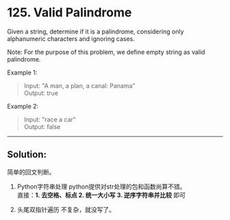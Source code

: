 # 125. Valid Palindrome

Given a string, determine if it is a palindrome, considering only alphanumeric characters and ignoring cases.

Note: For the purpose of this problem, we define empty string as valid palindrome.

Example 1:

> Input: "A man, a plan, a canal: Panama"  
Output: true  
>

Example 2:

> Input: "race a car"  
Output: false
>

---
## Solution:
简单的回文判断。
1. Python字符串处理
python提供对str处理的包和函数尚算不错。  
直接：**1. 去空格、标点 2. 统一大小写 3. 逆序字符串并比较** 即可

2. 头尾双指针遍历
不复杂，就没写了。
